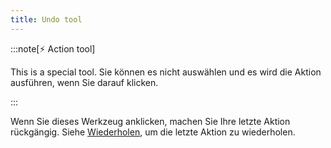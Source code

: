 ```yaml
---
title: Undo tool
---
```


:::note[⚡ Action tool]

This is a special tool.
Sie können es nicht auswählen und es wird die Aktion ausführen, wenn Sie darauf klicken.

:::

Wenn Sie dieses Werkzeug anklicken, machen Sie Ihre letzte Aktion rückgängig.
Siehe [Wiederholen](../redo), um die letzte Aktion zu wiederholen.
